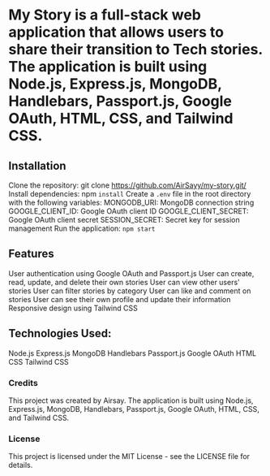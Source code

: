 

 # My Story is a full-stack web application that allows users to share their transition to Tech stories. The application is built using Node.js, Express.js, MongoDB, Handlebars, Passport.js, Google OAuth, HTML, CSS, and Tailwind CSS.

## Installation
Clone the repository: git clone https://github.com/AirSayy/my-story.git/
Install dependencies: npm `install`
Create a `.env` file in the root directory with the following variables:
MONGODB_URI: MongoDB connection string
GOOGLE_CLIENT_ID: Google OAuth client ID
GOOGLE_CLIENT_SECRET: Google OAuth client secret
SESSION_SECRET: Secret key for session management
Run the application: `npm start`
## Features
User authentication using Google OAuth and Passport.js
User can create, read, update, and delete their own stories
User can view other users' stories
User can filter stories by category
User can like and comment on stories
User can see their own profile and update their information
Responsive design using Tailwind CSS
## Technologies Used:
Node.js
Express.js
MongoDB
Handlebars
Passport.js
Google OAuth
HTML
CSS
Tailwind CSS
### Credits
This project was created by Airsay.
The application is built using Node.js, Express.js, MongoDB, Handlebars, Passport.js, Google OAuth, HTML, CSS, and Tailwind CSS.


### License
This project is licensed under the MIT License - see the LICENSE file for details.
